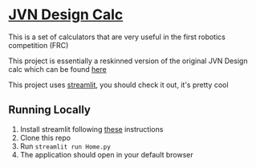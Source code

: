 # [JVN Design Calc]()
This is a set of calculators that are very useful in the first robotics competition (FRC)

This project is essentially a reskinned version of the original JVN Design calc which can be found [here](https://www.chiefdelphi.com/t/paper-jvns-mechanical-design-calculator-2016/146281)

This project uses [streamlit](https://github.com/streamlit), you should check it out, it's pretty cool

## Running Locally
1. Install streamlit following [these](https://docs.streamlit.io/library/get-started/installation) instructions
2. Clone this repo
3. Run `streamlit run Home.py`
4. The application should open in your default browser